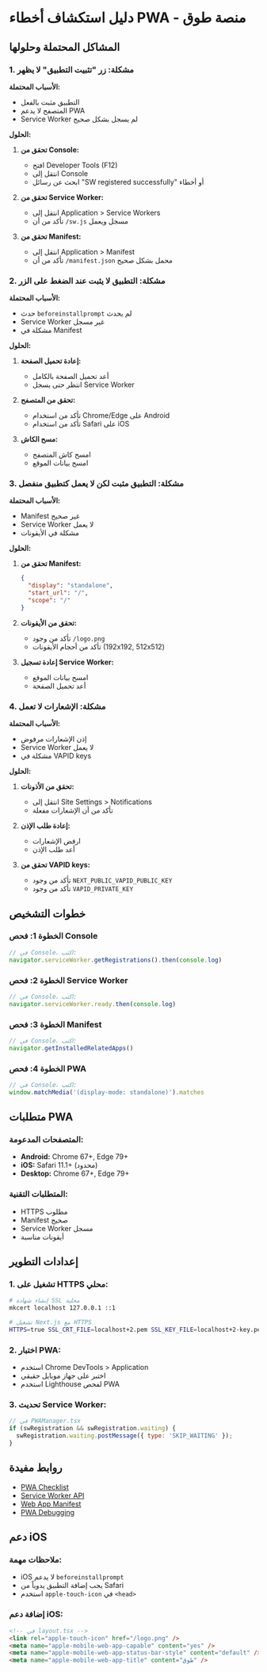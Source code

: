 # دليل استكشاف أخطاء PWA - منصة طوق

## المشاكل المحتملة وحلولها

### 1. مشكلة: زر "تثبيت التطبيق" لا يظهر

**الأسباب المحتملة:**
- التطبيق مثبت بالفعل
- المتصفح لا يدعم PWA
- Service Worker لم يسجل بشكل صحيح

**الحلول:**
1. **تحقق من Console:**
   - افتح Developer Tools (F12)
   - انتقل إلى Console
   - ابحث عن رسائل "SW registered successfully" أو أخطاء

2. **تحقق من Service Worker:**
   - انتقل إلى Application > Service Workers
   - تأكد من أن `/sw.js` مسجل ويعمل

3. **تحقق من Manifest:**
   - انتقل إلى Application > Manifest
   - تأكد من أن `/manifest.json` محمل بشكل صحيح

### 2. مشكلة: التطبيق لا يثبت عند الضغط على الزر

**الأسباب المحتملة:**
- حدث `beforeinstallprompt` لم يحدث
- Service Worker غير مسجل
- مشكلة في Manifest

**الحلول:**
1. **إعادة تحميل الصفحة:**
   - أعد تحميل الصفحة بالكامل
   - انتظر حتى يسجل Service Worker

2. **تحقق من المتصفح:**
   - تأكد من استخدام Chrome/Edge على Android
   - تأكد من استخدام Safari على iOS

3. **مسح الكاش:**
   - امسح كاش المتصفح
   - امسح بيانات الموقع

### 3. مشكلة: التطبيق مثبت لكن لا يعمل كتطبيق منفصل

**الأسباب المحتملة:**
- Manifest غير صحيح
- Service Worker لا يعمل
- مشكلة في الأيقونات

**الحلول:**
1. **تحقق من Manifest:**
   ```json
   {
     "display": "standalone",
     "start_url": "/",
     "scope": "/"
   }
   ```

2. **تحقق من الأيقونات:**
   - تأكد من وجود `/logo.png`
   - تأكد من أحجام الأيقونات (192x192, 512x512)

3. **إعادة تسجيل Service Worker:**
   - امسح بيانات الموقع
   - أعد تحميل الصفحة

### 4. مشكلة: الإشعارات لا تعمل

**الأسباب المحتملة:**
- إذن الإشعارات مرفوض
- Service Worker لا يعمل
- مشكلة في VAPID keys

**الحلول:**
1. **تحقق من الأذونات:**
   - انتقل إلى Site Settings > Notifications
   - تأكد من أن الإشعارات مفعلة

2. **إعادة طلب الإذن:**
   - ارفض الإشعارات
   - أعد طلب الإذن

3. **تحقق من VAPID keys:**
   - تأكد من وجود `NEXT_PUBLIC_VAPID_PUBLIC_KEY`
   - تأكد من وجود `VAPID_PRIVATE_KEY`

## خطوات التشخيص

### الخطوة 1: فحص Console
```javascript
// في Console، اكتب:
navigator.serviceWorker.getRegistrations().then(console.log)
```

### الخطوة 2: فحص Service Worker
```javascript
// في Console، اكتب:
navigator.serviceWorker.ready.then(console.log)
```

### الخطوة 3: فحص Manifest
```javascript
// في Console، اكتب:
navigator.getInstalledRelatedApps()
```

### الخطوة 4: فحص PWA
```javascript
// في Console، اكتب:
window.matchMedia('(display-mode: standalone)').matches
```

## متطلبات PWA

### المتصفحات المدعومة:
- **Android:** Chrome 67+, Edge 79+
- **iOS:** Safari 11.1+ (محدود)
- **Desktop:** Chrome 67+, Edge 79+

### المتطلبات التقنية:
- HTTPS مطلوب
- Manifest صحيح
- Service Worker مسجل
- أيقونات مناسبة

## إعدادات التطوير

### 1. تشغيل على HTTPS محلي:
```bash
# إنشاء شهادة SSL محلية
mkcert localhost 127.0.0.1 ::1

# تشغيل Next.js مع HTTPS
HTTPS=true SSL_CRT_FILE=localhost+2.pem SSL_KEY_FILE=localhost+2-key.pem npm run dev
```

### 2. اختبار PWA:
- استخدم Chrome DevTools > Application
- اختبر على جهاز موبايل حقيقي
- استخدم Lighthouse لفحص PWA

### 3. تحديث Service Worker:
```javascript
// في PWAManager.tsx
if (swRegistration && swRegistration.waiting) {
  swRegistration.waiting.postMessage({ type: 'SKIP_WAITING' });
}
```

## روابط مفيدة

- [PWA Checklist](https://web.dev/pwa-checklist/)
- [Service Worker API](https://developer.mozilla.org/en-US/docs/Web/API/Service_Worker_API)
- [Web App Manifest](https://developer.mozilla.org/en-US/docs/Web/Manifest)
- [PWA Debugging](https://web.dev/debug-service-workers/)

## دعم iOS

### ملاحظات مهمة:
- iOS لا يدعم `beforeinstallprompt`
- يجب إضافة التطبيق يدوياً من Safari
- استخدم `apple-touch-icon` في `<head>`

### إضافة دعم iOS:
```html
<!-- في layout.tsx -->
<link rel="apple-touch-icon" href="/logo.png" />
<meta name="apple-mobile-web-app-capable" content="yes" />
<meta name="apple-mobile-web-app-status-bar-style" content="default" />
<meta name="apple-mobile-web-app-title" content="طوق" />
```
